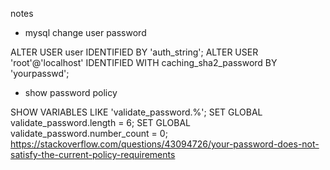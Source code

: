 notes

- mysql change user password

ALTER USER user IDENTIFIED BY 'auth_string';
ALTER USER 'root'@'localhost' IDENTIFIED WITH caching_sha2_password BY 'yourpasswd';

- show password policy

SHOW VARIABLES LIKE 'validate_password.%';
SET GLOBAL validate_password.length = 6;
SET GLOBAL validate_password.number_count = 0;
https://stackoverflow.com/questions/43094726/your-password-does-not-satisfy-the-current-policy-requirements
